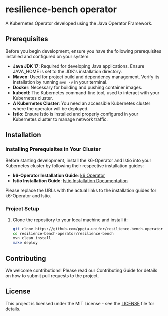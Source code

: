 # resilience-bench operator

A Kubernetes Operator developed using the Java Operator Framework.

## Prerequisites

Before you begin development, ensure you have the following prerequisites installed and configured on your system:

- **Java JDK 17**: Required for developing Java applications. Ensure JAVA_HOME is set to the JDK's installation directory.
- **Maven**: Used for project build and dependency management. Verify its installation by running `mvn -v` in your terminal.
- **Docker**: Necessary for building and pushing container images.
- **kubectl**: The Kubernetes command-line tool, used to interact with your Kubernetes cluster.
- **A Kubernetes Cluster**: You need an accessible Kubernetes cluster where the operator will be deployed.
- **Istio**: Ensure Istio is installed and properly configured in your Kubernetes cluster to manage network traffic.

## Installation

### Installing Prerequisites in Your Cluster

Before starting development, install the k6-Operator and Istio into your Kubernetes cluster by following their respective installation guides:

- **k6-Operator Installation Guide**: [k6 Operator](https://github.com/grafana/k6-operator)
- **Istio Installation Guide**: [Istio Installation Documentation](https://istio.io/latest/docs/setup/install/)

Please replace the URLs with the actual links to the installation guides for k6-Operator and Istio.

### Project Setup

1. Clone the repository to your local machine and install it:

   ```bash
   git clone https://github.com/ppgia-unifor/resilience-bench-operator.git
   cd resilience-bench-operator/resilience-bench
   mvn clean install
   make deploy
   ```

## Contributing

We welcome contributions! Please read our Contributing Guide for details on how to submit pull requests to the project.

## License

This project is licensed under the MIT License - see the [LICENSE](license.md) file for details.
